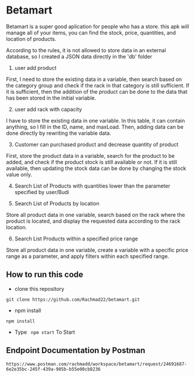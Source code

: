 # Betamart

Betamart is a super good aplication for people who has a store. this apk will manage all of your items, you can find the stock, price, quantities, and location of products.

According to the rules, it is not allowed to store data in an external database, so I created a JSON data directly in the 'db' folder

1. user add product

First, I need to store the existing data in a variable, then search based on the category group and check if the rack in that category is still sufficient. If it is sufficient, then the addition of the product can be done to the data that has been stored in the initial variable.

2. user add rack with capacity

I have to store the existing data in one variable. In this table, it can contain anything, so I fill in the ID, name, and maxLoad. Then, adding data can be done directly by rewriting the variable data.

3. Customer can purchased product and decrease quantity of product

First, store the product data in a variable, search for the product to be added, and check if the product stock is still available or not. If it is still available, then updating the stock data can be done by changing the stock value only.

4. Search List of Products with quantities lower than the parameter specified by user/Budi



5. Search List of Products by location

Store all product data in one variable, search based on the rack where the product is located, and display the requested data according to the rack location.

6. Search List Products within a specified price range

Store all product data in one variable, create a variable with a specific price range as a parameter, and apply filters within each specified range.



## How to run this code

- clone this repository
```
git clone https://github.com/Rachmad22/betamart.git
```
- npm install
```
npm install
```
- Type ` npm start` To Start


## Endpoint Documentation by Postman
```
https://www.postman.com/rachmadd/workspace/betamart/request/24691687-6e2e35bc-245f-439a-905b-b55e00cb8236
```